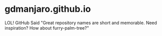# gdmanjaro.github.io
LOL! GitHub Said "Great repository names are short and memorable. Need inspiration? How about furry-palm-tree?"
